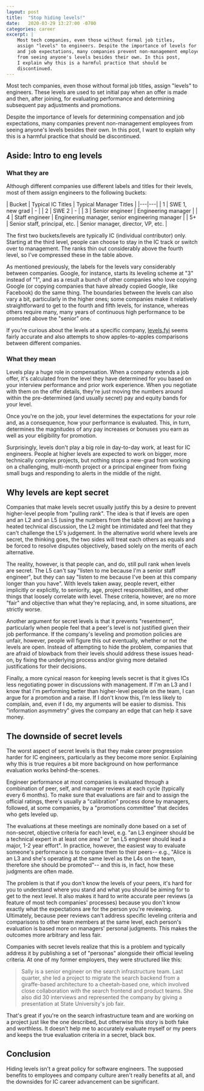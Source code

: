 ```yaml
---
layout: post
title:  "Stop hiding levels!"
date:   2020-03-29 13:27:00 -0700
categories: career
excerpt: |
    Most tech companies, even those without formal job titles,
    assign "levels" to engineers. Despite the importance of levels for determining compensation
    and job expectations, many companies prevent non-management employees
    from seeing anyone's levels besides their own. In this post,
    I explain why this is a harmful practice that should be
    discontinued.
---
```


Most tech companies, even those without formal job titles,
assign "levels" to engineers. These levels are used to set initial
pay when an offer is made and then, after joining, for evaluating
performance and determining subsequent pay adjustments and promotions.

Despite the importance of levels for determining compensation
and job expectations, many companies prevent non-management employees
from seeing anyone's levels besides their own. In this post,
I want to explain why this is a harmful practice that should be
discontinued.

## Aside: Intro to eng levels

### What they are

Although different companies use different labels and titles for their levels,
most of them assign engineers to the following buckets:

| Bucket  | Typical IC Titles  | Typical Manager Titles |
|---|---|
| 1  | SWE 1, new grad | - |
| 2  | SWE 2  | - |
| 3  | Senior engineer  | Engineering manager |
| 4  | Staff engineer | Engineering manager, senior engineering manager |
| 5+ | Senior staff, principal, etc. | Senior manager, director, VP, etc. |

The first two buckets/levels are typically IC (individual contributor) only. Starting at the
third level, people can choose to stay in the IC track or switch over to management. The
ranks thin out considerably above the fourth level, so I've compressed these
in the table above.

As mentioned previously, the labels for the levels vary considerably between
companies. Google, for instance, starts its leveling scheme at "3" instead of "1", and as
a result a bunch of other companies who love copying Google (or copying companies that
have already copied Google, like Facebook) do the same thing. The boundaries between
the levels can also vary a bit, particularly in the higher ones; some companies make it
relatively straightforward to get to the fourth and fifth levels, for instance, whereas
others require many, many years of continuous high performance to be promoted above the
"senior" one.

If you're curious about the levels at a specific company, [levels.fyi](https://levels.fyi)
seems fairly accurate and also attempts to show apples-to-apples comparisons between
different companies.

### What they mean

Levels play a huge role in compensation. When a company extends a job offer, it's calculated
from the level they have determined for you based on your interview performance and
prior work experience. When you negotiate with them on the offer details, they're just
moving the numbers around within the pre-determined (and usually secret) pay and equity bands
for your level.

Once you're on the job, your level determines the expectations for your role and, as
a consequence, how your performance is evaluated. This, in turn, determines the magnitudes
of any pay increases or bonuses you earn as well as your eligibility for promotion.

Surprisingly, levels don't play a big role in day-to-day work, at least for IC engineers.
People at higher levels are expected to work on bigger, more technically complex
projects, but nothing stops a new-grad from working on a challenging, multi-month project or
a principal engineer from fixing small bugs and responding to alerts in the middle
of the night.

## Why levels are kept secret

Companies that make levels secret usually justify this by a desire to prevent
higher-level people from "pulling rank". The idea is that if levels
are open and an L2 and an L5 (using the numbers from the table above) are having a
heated technical discussion, the L2 might be intimidated and feel that they can't
challenge the L5's judgement. In the alternative world where levels are secret,
the thinking goes, the two sides will treat each others as equals and be forced
to resolve disputes objectively, based solely on the merits of each alternative.

The reality, however, is that people can, and do, still pull rank when levels are
secret. The L5 can't say "listen to me because I'm a senior staff engineer", but
they can say "listen to me because I've been at this company longer than you have".
With levels taken away, people revert, either implicitly or explicitly, to seniority, age,
project responsibilities, and other things that loosely correlate with level. These
criteria, however, are no more "fair" and objective than what they're replacing, and, in
some situations, are strictly worse.

Another argument for secret levels is that it prevents "resentment", particularly
when people feel that a peer's level is not justified given their job performance.
If the company's leveling and promotion policies are unfair, however,
people will figure this out eventually, whether or not the levels are open. Instead of
attempting to hide the problem, companies that are afraid of blowback from their
levels should address these issues head-on, by fixing the underlying process and/or
giving more detailed justifications for their decisions.

Finally, a more cynical reason for keeping levels secret is that it gives ICs
less negotiating power in discussions with management. If I'm an L3 and I know
that I'm performing better than higher-level people on the team, I can argue for
a promotion and a raise. If I don't know this, I'm less likely to complain,
and, even if I do, my arguments will be easier to dismiss. This "information
asymmetry" gives the company an edge that can help it save money.

## The downside of secret levels

The worst aspect of secret levels is that they make career progression harder
for IC engineers, particularly as they become more senior. Explaining why this
is true requires a bit more background on how performance evaluation works
behind-the-scenes.

Engineer performance at most companies is evaluated through a combination of peer,
self, and manager reviews at each cycle (typically every 6 months). To make sure that
evaluations are fair and to assign the official ratings, there's usually a "calibration"
process done by managers, followed, at some companies, by a "promotions committee" that
decides who gets leveled up.

The evaluations at these meetings are nominally done based on a set of
non-secret, objective criteria for each level, e.g. "an L3 engineer should be
a technical expert in at least one area" or "an L5 engineer should lead a major,
1-2 year effort". In practice, however, the easiest way to evaluate someone's
performance is to compare them to their peers-- e.g., "Alice is an L3 and she's
operating at the same level as the L4s on the team, therefore she should be promoted"--
and this is, in fact, how these judgments are often made.

The problem is that if you don't know the levels of your peers, it's hard for you
to understand where you stand and what you should be aiming for to get to the next
level. It also makes it hard to write accurate peer reviews (a feature of most
tech companies' processes) because you don't know exactly what the expectations
are for the person you're reviewing. Ultimately, because peer reviews can't address
specific leveling criteria and comparisons to other team members at the same level, each
person's evaluation is based more on managers' personal judgments. This makes the
outcomes more arbitrary and less fair.

Companies with secret levels realize that this is a problem and typically
address it by publishing a set of "personas" alongside their official leveling
criteria. At one of my former employers, they were structured like this:

> Sally is a senior engineer on the search infrastructure team. Last quarter,
> she led a project to migrate the search backend from a giraffe-based architecture
> to a cheetah-based one, which involved close collaboration with the search
> frontend and product teams. She also did 30 interviews and represented the company
> by giving a presentation at State University's job fair.

That's great if you're on the search infrastructure team and are working
on a project just like the one described, but otherwise this story is both
fake and worthless. It doesn't help me to accurately evaluate myself or
my peers and keeps the true evaluation criteria in a secret, black box.

## Conclusion

Hiding levels isn't a great policy for software engineers. The supposed benefits to
employees and company culture aren't really benefits at all, and the downsides for IC career
advancement can be significant.